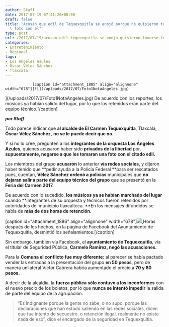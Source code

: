 ```yaml
---
author: Staff
date: 2017-07-19 07:41:20+00:00
draft: false
title: "Acusan que edil de Tequexquitla se enojó porque no quisieron tomarse\
  \ foto con él"
type: post
url: /2017/07/19/acusan-edil-tequexquitla-se-enojo-quisieron-tomarse-foto/
categories:
- Entretenimiento
- Regional
tags:
- Los Ángeles Azules
- Óscar Vélez Sánchez
- Tlaxcala
---
```



				[caption id="attachment_1885" align="alignnone" width="678"][![](/uploads/2017/07/Foto1NotaAngeles.jpg)
](/uploads/2017/07/Foto1NotaAngeles.jpg) De acuerdo con los reportes, los músicos ya habían salido del lugar, por lo que los retenidos eran parte del equipo técnico.[/caption]

_**por Staff**_

Todo parece indicar que **al alcalde de El Carmen Tequexquitla**, Tlaxcala, **Óscar Vélez Sánchez,** **no se le puede decir que no.**

Y si no lo cree, pregunten a los **integrantes de la orquesta Los Ángeles Azules**, quienes acusaron haber sido **privados de la libertad** por, **supuestamente, negarse a que les tomaran una foto con el citado edil.**

Los miembros del grupo **acusaron** lo anterior **vía redes sociales**, y dijeron haber tenido que **pedir ayuda a la Policía Federal **para ser rescatados pues, cuentan, **Vélez Sánchez ordenó a policías** municipales que **no dejaran salir a parte del equipo técnico del grupo** que se presentó en la **Feria del Carmen 2017.**

De acuerdo con lo sucedido, **los músicos ya se habían marchado del lugar** cuando **integrantes de su orquesta y técnicos fueron retenidos por autoridades del municipio tlaxcalteca. **En los mensajes difundidos se habla de **más de dos horas de retención.**

[caption id="attachment_1886" align="alignnone" width="678"][![](/uploads/2017/07/Foto2NotaAngeles.jpg)
](/uploads/2017/07/Foto2NotaAngeles.jpg) Horas después de los hechos, en la página de Facebook del Ayuntamiento de Tequexquitla, desmintió los señalamientos.[/caption]

Sin embargo, también vía Facebook, el **ayuntamiento de Tequexquitla**, vía el titular de Seguridad Pública, **Carmelo Ramírez, negó las acusaciones.**

Para la **Comuna el conflicto fue muy diferente:** al parecer se había pactado vender las entradas a la presentación del grupo **en 50 pesos**, pero de manera unilateral Víctor Cabrera habría aumentado el precio a **70 y 80 pesos.**

A decir de la alcaldía, la **fuerza pública sólo contuvo a los inconformes** con el nuevo precio de los boletos, por lo que **nunca se intentó impedir** la salida de parte del equipo de la agrupación.


<blockquote>“Es indignante porque la gente no sabe, o no supo, porque las declaraciones que han estado saliendo en las redes sociales, dicen que fue intento de secuestro, o retención ilegal, realmente no existe nada de eso”, dice el encargado de la seguridad en Tequexquitla.</blockquote>


		

